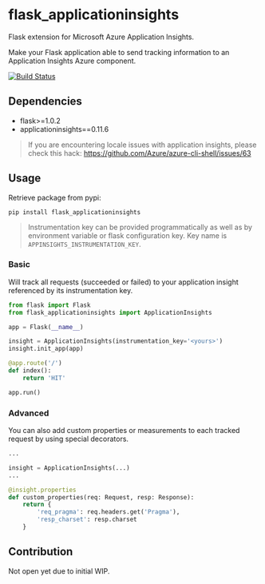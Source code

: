 # flask_applicationinsights

Flask extension for Microsoft Azure Application Insights.

Make your Flask application able to send tracking information to an Application Insights Azure component.

[![Build Status](https://travis-ci.org/gghez/flask_applicationinsights.svg?branch=master)](https://travis-ci.org/gghez/flask_applicationinsights)

## Dependencies

- flask>=1.0.2
- applicationinsights==0.11.6

> If you are encountering locale issues with application insights, please check this hack: https://github.com/Azure/azure-cli-shell/issues/63

## Usage

Retrieve package from pypi:

```
pip install flask_applicationinsights
```

> Instrumentation key can be provided programmatically as well as by environment variable or flask configuration key.
Key name is `APPINSIGHTS_INSTRUMENTATION_KEY`.

### Basic

Will track all requests (succeeded or failed) to your application insight referenced by its instrumentation key.

```python
from flask import Flask
from flask_applicationinsights import ApplicationInsights

app = Flask(__name__)

insight = ApplicationInsights(instrumentation_key='<yours>')
insight.init_app(app)

@app.route('/')
def index():
    return 'HIT'

app.run()
```

### Advanced

You can also add custom properties or measurements to each tracked request by using special decorators.

```python
...

insight = ApplicationInsights(...)
...

@insight.properties
def custom_properties(req: Request, resp: Response):
    return {
        'req_pragma': req.headers.get('Pragma'),
        'resp_charset': resp.charset
    }
```

## Contribution

Not open yet due to initial WIP.
